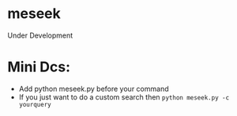 # meseek
Under Development

# Mini Dcs:
* Add python meseek.py before your command
* If you just want to do a custom search then ```python meseek.py -c yourquery```
